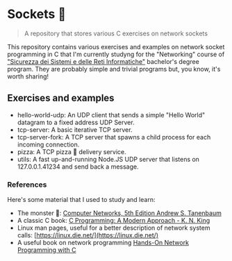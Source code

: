 # Sockets 🔌
> A repository that stores various C exercises on network sockets

This repository contains various exercises and examples on network socket programming in C that I'm currently studyng for the "Networking" course of ["Sicurezza dei Sistemi e delle Reti Informatiche"](http://sicurezzaonline.di.unimi.it/) bachelor's degree program.
They are probably simple and trivial programs but, you know, it's worth sharing!

## Exercises and examples

- hello-world-udp: An UDP client that sends a simple "Hello World" datagram to a fixed address UDP Server.
- tcp-server: A basic iterative TCP server.
- tcp-server-fork: A TCP server that spawns a child process for each incoming connection.
- pizza: A TCP pizza 🍕 delivery service.
- utils: A fast up-and-running Node.JS UDP server that listens on 127.0.0.1.41234 and send back a message.

### References

Here's some material that I used to study and learn:

- The monster 🦖: [Computer Networks, 5th Edition Andrew S. Tanenbaum](https://www.pearson.com/us/higher-education/program/Tanenbaum-Computer-Networks-5th-Edition/PGM270019.html)
- A classic C book: [C Programming: A Modern Approach - K. N. King](http://knking.com/books/c2/index.html)
- Linux man pages, useful for a better description of network system calls: [https://linux.die.net/](https://linux.die.net/)
- A useful book on network programming [Hands-On Network Programming with C](https://www.packtpub.com/networking-and-servers/hands-network-programming-c)
